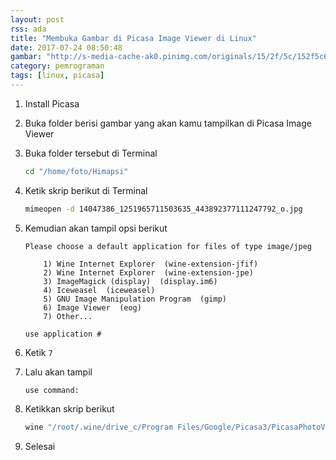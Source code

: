 ```yaml
---
layout: post
rss: ada
title: "Membuka Gambar di Picasa Image Viewer di Linux"
date: 2017-07-24 08:50:48
gambar: "http://s-media-cache-ak0.pinimg.com/originals/15/2f/5c/152f5c60070513b1f233a74d30ae542c.png"
category: pemrograman
tags: [linux, picasa]
---
```


1. Install Picasa
2. Buka folder berisi gambar yang akan kamu tampilkan di Picasa Image Viewer
3. Buka folder tersebut di Terminal

    ```bash
    cd "/home/foto/Himapsi"
    ```

4. Ketik skrip berikut di Terminal

    ```bash
    mimeopen -d 14047386_1251965711503635_443892377111247792_o.jpg
    ```

5. Kemudian akan tampil opsi berikut

    ```
    Please choose a default application for files of type image/jpeg

        1) Wine Internet Explorer  (wine-extension-jfif)
        2) Wine Internet Explorer  (wine-extension-jpe)
        3) ImageMagick (display)  (display.im6)
        4) Iceweasel  (iceweasel)
        5) GNU Image Manipulation Program  (gimp)
        6) Image Viewer  (eog)
        7) Other...

    use application #
    ```

6. Ketik `7`
7. Lalu akan tampil

    ```
    use command:
    ```

8. Ketikkan skrip berikut

    ```bash
    wine "/root/.wine/drive_c/Program Files/Google/Picasa3/PicasaPhotoViewer.exe"
    ```

9. Selesai
